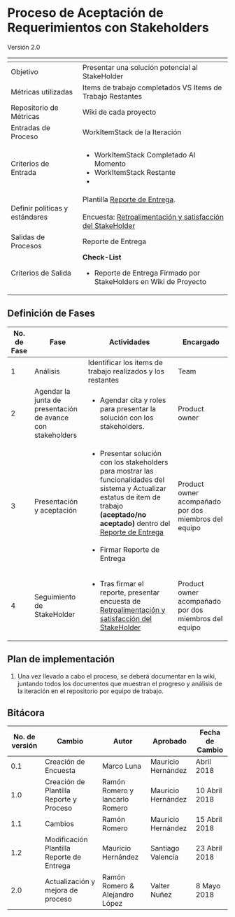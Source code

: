 
# Proceso de Aceptación de Requerimientos con Stakeholders
Versión 2.0


[]() | []()
--|--
Objetivo | Presentar una solución potencial al StakeHolder
Métricas utilizadas | Items de trabajo completados VS Items de Trabajo Restantes
Repositorio de Métricas | Wiki de cada proyecto
Entradas de Proceso | WorkItemStack de la Iteración
Criterios de Entrada | <ul><li>WorkItemStack Completado Al Momento</li><li>WorkItemStack Restante</li><li></li></ul>
Definir políticas y estándares | Plantilla [Reporte de Entrega](https://github.com/CaveLabs-1/Wiki/blob/ramonromero-procesosRM-aceptacion-cambios/Requerimientos/Formatos/Reporte%20de%20Entrega%20(Plantilla).docx). <br><br>Encuesta: [Retroalimentación y satisfacción del StakeHolder](https://goo.gl/forms/YiAKVsz9Xri5FAFC3)
Salidas de Procesos | Reporte de Entrega
Criterios de Salida | **Check-List** <ul><li>Reporte de Entrega Firmado por StakeHolders en Wiki de Proyecto</li></ul>


## Definición de Fases
No. de Fase | Fase | Actividades | Encargado
------------|------|-------------|-----------
1 | Análisis | Identificar los items de trabajo realizados y los restantes | Team
2 | Agendar la junta de presentación de avance con stakeholders | <ul><li>Agendar cita y roles para presentar la solución con los stakeholders.</li></ul> | Product owner
3 | Presentación y aceptación | <ul><li>Presentar solución con los stakeholders para mostrar las funcionalidades del sistema y Actualizar estatus de item de trabajo **(aceptado/no aceptado)** dentro del [Reporte de Entrega](https://github.com/CaveLabs-1/Wiki/blob/ramonromero-procesosRM-aceptacion-cambios/Requerimientos/Formatos/Reporte%20de%20Entrega%20(Plantilla).docx)</li><br><li>Firmar Reporte de Entrega</li><ul>| Product owner acompañado por dos miembros del equipo
4 | Seguimiento de StakeHolder | <ul><li>Tras firmar el reporte, presentar encuesta de [Retroalimentación y satisfacción del StakeHolder](https://goo.gl/forms/YiAKVsz9Xri5FAFC3)</li></ul>| Product owner acompañado por dos miembros del equipo

## Plan de implementación
1. Una vez llevado a cabo el proceso, se deberá documentar en la wiki, juntando todos los documentos que muestran el progreso y análisis de la iteración en el repositorio por equipo de trabajo.

## Bitácora
No. de versión | Cambio | Autor | Aprobado | Fecha de Cambio
---------------|--------|-------|----------|-----------------
0.1 | Creación de Encuesta |  Marco Luna | Mauricio Hernández | Abril 2018
1.0 | Creación de Plantilla Reporte y Proceso |Ramón Romero y Iancarlo Romero | Mauricio Hernández | 10 Abril 2018
1.1 | Cambios | Ramón Romero | Mauricio Hernández |15 Abril 2018
1.2 | Modificación Plantilla Reporte de Entrega | Mauricio Hernández | Santiago Valencia | 23 Abril 2018
2.0 | Actualización y mejora de  proceso | Ramón Romero & Alejandro López | Valter Nuñez  | 8 Mayo 2018
